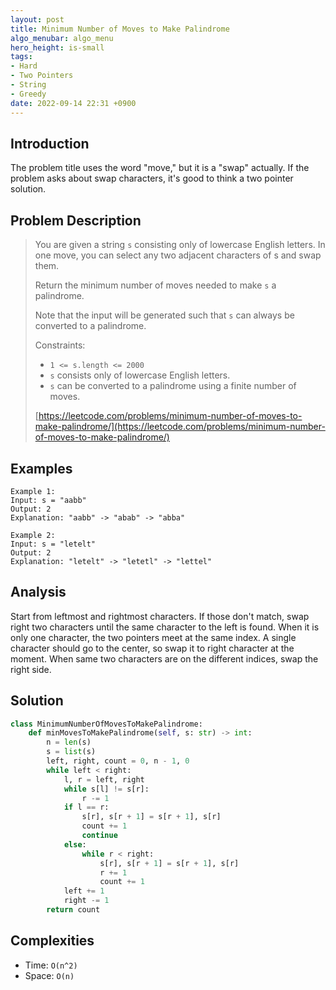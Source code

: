 ```yaml
---
layout: post
title: Minimum Number of Moves to Make Palindrome
algo_menubar: algo_menu
hero_height: is-small
tags:
- Hard
- Two Pointers
- String
- Greedy
date: 2022-09-14 22:31 +0900
---
```

## Introduction
The problem title uses the word "move," but it is a "swap" actually.
If the problem asks about swap characters, it's good to think a two pointer solution.

## Problem Description
> You are given a string `s` consisting only of lowercase English letters.
> In one move, you can select any two adjacent characters of s and swap them.
>
> Return the minimum number of moves needed to make `s` a palindrome.
>
> Note that the input will be generated such that `s` can always be converted to a palindrome.
>
> Constraints:
> - `1 <= s.length <= 2000`
> - `s` consists only of lowercase English letters.
> - `s` can be converted to a palindrome using a finite number of moves.
>
> [https://leetcode.com/problems/minimum-number-of-moves-to-make-palindrome/](https://leetcode.com/problems/minimum-number-of-moves-to-make-palindrome/)

## Examples
```
Example 1:
Input: s = "aabb"
Output: 2
Explanation: "aabb" -> "abab" -> "abba"
```

```
Example 2:
Input: s = "letelt"
Output: 2
Explanation: "letelt" -> "letetl" -> "lettel"
```

## Analysis
Start from leftmost and rightmost characters.
If those don't match, swap right two characters until the same character to the left is found.
When it is only one character, the two pointers meet at the same index.
A single character should go to the center, so swap it to right character at the moment.
When same two characters are on the different indices, swap the right side.

## Solution
```python
class MinimumNumberOfMovesToMakePalindrome:
    def minMovesToMakePalindrome(self, s: str) -> int:
        n = len(s)
        s = list(s)
        left, right, count = 0, n - 1, 0
        while left < right:
            l, r = left, right
            while s[l] != s[r]:
                r -= 1
            if l == r:
                s[r], s[r + 1] = s[r + 1], s[r]
                count += 1
                continue
            else:
                while r < right:
                    s[r], s[r + 1] = s[r + 1], s[r]
                    r += 1
                    count += 1
            left += 1
            right -= 1
        return count
```

## Complexities
- Time: `O(n^2)`
- Space: `O(n)`
 
